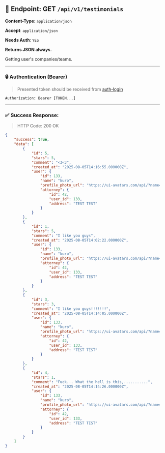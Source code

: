 ## 📡 Endpoint: GET `/api/v1/testimonials`

**Content-Type**: `application/json`

**Accept**: `application/json`

**Needs Auth**: `YES`

**Returns JSON always.**

Getting user's companies/teams.

-------

### 🔒 Authentication (Bearer)

> Presented token should be received from [auth-login](https://github.com/Kuduxaaa/lph-doc/blob/main/auth-login.md)

```
Authorization: Bearer [TOKEN...]
```

------

### ✅ Success Response:

> HTTP Code: 200 OK

```json
{
	"success": true,
	"data": [
		{
			"id": 5,
			"stars": 5,
			"comment": "<3<3",
			"created_at": "2025-08-05T14:16:55.000000Z",
			"user": {
				"id": 133,
				"name": "kuro",
				"profile_photo_url": "https://ui-avatars.com/api/?name=k&color=7F9CF5&background=EBF4FF",
				"attorney": {
					"id": 42,
					"user_id": 133,
					"address": "TEST TEST"
				}
			}
		},
		{
			"id": 1,
			"stars": 5,
			"comment": "I like you guys",
			"created_at": "2025-08-05T14:02:22.000000Z",
			"user": {
				"id": 133,
				"name": "kuro",
				"profile_photo_url": "https://ui-avatars.com/api/?name=k&color=7F9CF5&background=EBF4FF",
				"attorney": {
					"id": 42,
					"user_id": 133,
					"address": "TEST TEST"
				}
			}
		},
		{
			"id": 3,
			"stars": 3,
			"comment": "I like you guys!!!!!!!",
			"created_at": "2025-08-05T14:14:05.000000Z",
			"user": {
				"id": 133,
				"name": "kuro",
				"profile_photo_url": "https://ui-avatars.com/api/?name=k&color=7F9CF5&background=EBF4FF",
				"attorney": {
					"id": 42,
					"user_id": 133,
					"address": "TEST TEST"
				}
			}
		},
		{
			"id": 4,
			"stars": 1,
			"comment": "Fuck... What the hell is this,...........",
			"created_at": "2025-08-05T14:14:26.000000Z",
			"user": {
				"id": 133,
				"name": "kuro",
				"profile_photo_url": "https://ui-avatars.com/api/?name=k&color=7F9CF5&background=EBF4FF",
				"attorney": {
					"id": 42,
					"user_id": 133,
					"address": "TEST TEST"
				}
			}
		}
	]
}
```
